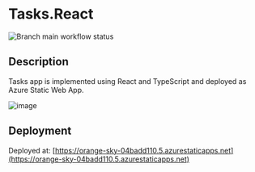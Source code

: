 # Tasks.React
![Branch main workflow status](https://github.com/igorcervac/Tasks.React/actions/workflows/azure-static-web-apps-orange-sky-04badd110.yml/badge.svg?branch=main)

## Description
Tasks app is implemented using React and TypeScript and deployed as Azure Static Web App.

![image](https://github.com/user-attachments/assets/41020de9-1728-4761-bc9d-2b1b4608ca4b)

## Deployment
Deployed at: [https://orange-sky-04badd110.5.azurestaticapps.net](https://orange-sky-04badd110.5.azurestaticapps.net)
